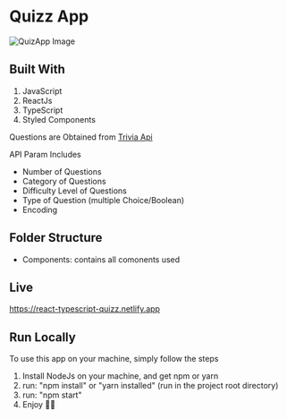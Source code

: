 # Quizz App
![QuizApp Image](https://res.cloudinary.com/raph941/image/upload/v1604578506/Github%20/React-Quizz/1_kw8ipq.png)

## Built With
1. JavaScript
2. ReactJs
3. TypeScript
4. Styled Components

Questions are Obtained from [Trivia Api](https://opentdb.com/api_config.php)

API Param Includes
* Number of Questions
* Category of Questions
* Difficulty Level of Questions
* Type of Question (multiple Choice/Boolean)
* Encoding

## Folder Structure
* Components: contains all comonents used

## Live 
  https://react-typescript-quizz.netlify.app

## Run Locally
To use this app on your machine, simply follow the steps
1. Install NodeJs on your machine, and get npm or yarn
2. run: "npm install" or "yarn installed" (run in the project root directory) 
3. run: "npm start"
4. Enjoy 🤝🚀